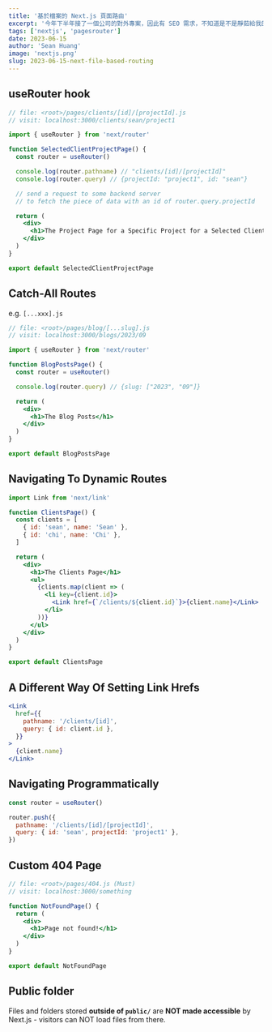 ```yaml
---
title: '基於檔案的 Next.js 頁面路由'
excerpt: '今年下半年接了一個公司的對外專案，因此有 SEO 需求，不知道是不是靜茹給我的勇氣，讓我主動提出可以使用 Next.js 的 SSR 來架構新專案，總之就是且戰且走吧，從零開始一邊做一邊學。'
tags: ['nextjs', 'pagesrouter']
date: 2023-06-15
author: 'Sean Huang'
image: 'nextjs.png'
slug: 2023-06-15-next-file-based-routing
---
```


## useRouter hook

```jsx
// file: <root>/pages/clients/[id]/[projectId].js
// visit: localhost:3000/clients/sean/project1

import { useRouter } from 'next/router'

function SelectedClientProjectPage() {
  const router = useRouter()

  console.log(router.pathname) // "clients/[id]/[projectId]"
  console.log(router.query) // {projectId: "project1", id: "sean"}

  // send a request to some backend server
  // to fetch the piece of data with an id of router.query.projectId

  return (
    <div>
      <h1>The Project Page for a Specific Project for a Selected Client</h1>
    </div>
  )
}

export default SelectedClientProjectPage
```

## Catch-All Routes

e.g. `[...xxx].js`

```jsx
// file: <root>/pages/blog/[...slug].js
// visit: localhost:3000/blogs/2023/09

import { useRouter } from 'next/router'

function BlogPostsPage() {
  const router = useRouter()

  console.log(router.query) // {slug: ["2023", "09"]}

  return (
    <div>
      <h1>The Blog Posts</h1>
    </div>
  )
}

export default BlogPostsPage
```

## Navigating To Dynamic Routes

```jsx
import Link from 'next/link'

function ClientsPage() {
  const clients = [
    { id: 'sean', name: 'Sean' },
    { id: 'chi', name: 'Chi' },
  ]

  return (
    <div>
      <h1>The Clients Page</h1>
      <ul>
        {clients.map(client => (
          <li key={client.id}>
            <Link href={`/clients/${client.id}`}>{client.name}</Link>
          </li>
        ))}
      </ul>
    </div>
  )
}

export default ClientsPage
```

## A Different Way Of Setting Link Hrefs

```jsx
<Link
  href={{
    pathname: '/clients/[id]',
    query: { id: client.id },
  }}
>
  {client.name}
</Link>
```

## Navigating Programmatically

```jsx
const router = useRouter()

router.push({
  pathname: '/clients/[id]/[projectId]',
  query: { id: 'sean', projectId: 'project1' },
})
```

## Custom 404 Page

```jsx
// file: <root>/pages/404.js (Must)
// visit: localhost:3000/something

function NotFoundPage() {
  return (
    <div>
      <h1>Page not found!</h1>
    </div>
  )
}

export default NotFoundPage
```

## Public folder

Files and folders stored **outside of `public/`** are **NOT made accessible** by Next.js - visitors can NOT load files from there.
